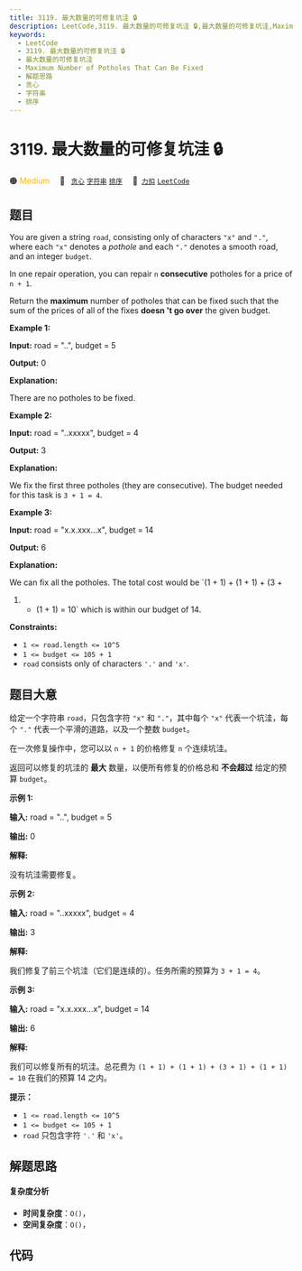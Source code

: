 ```yaml
---
title: 3119. 最大数量的可修复坑洼 🔒
description: LeetCode,3119. 最大数量的可修复坑洼 🔒,最大数量的可修复坑洼,Maximum Number of Potholes That Can Be Fixed,解题思路,贪心,字符串,排序
keywords:
  - LeetCode
  - 3119. 最大数量的可修复坑洼 🔒
  - 最大数量的可修复坑洼
  - Maximum Number of Potholes That Can Be Fixed
  - 解题思路
  - 贪心
  - 字符串
  - 排序
---
```


# 3119. 最大数量的可修复坑洼 🔒

🟠 <font color=#ffb800>Medium</font>&emsp; 🔖&ensp; [`贪心`](/tag/greedy.md) [`字符串`](/tag/string.md) [`排序`](/tag/sorting.md)&emsp; 🔗&ensp;[`力扣`](https://leetcode.cn/problems/maximum-number-of-potholes-that-can-be-fixed) [`LeetCode`](https://leetcode.com/problems/maximum-number-of-potholes-that-can-be-fixed)

## 题目

You are given a string `road`, consisting only of characters `"x"` and `"."`,
where each `"x"` denotes a _pothole_ and each `"."` denotes a smooth road, and
an integer `budget`.

In one repair operation, you can repair `n` **consecutive** potholes for a
price of `n + 1`.

Return the **maximum** number of potholes that can be fixed such that the sum
of the prices of all of the fixes **doesn 't go over** the given budget.



**Example 1:**

**Input:** road = "..", budget = 5

**Output:** 0

**Explanation:**

There are no potholes to be fixed.

**Example 2:**

**Input:** road = "..xxxxx", budget = 4

**Output:** 3

**Explanation:**

We fix the first three potholes (they are consecutive). The budget needed for
this task is `3 + 1 = 4`.

**Example 3:**

**Input:** road = "x.x.xxx...x", budget = 14

**Output:** 6

**Explanation:**

We can fix all the potholes. The total cost would be `(1 + 1) + (1 + 1) + (3 +
1) + (1 + 1) = 10` which is within our budget of 14.



**Constraints:**

  * `1 <= road.length <= 10^5`
  * `1 <= budget <= 105 + 1`
  * `road` consists only of characters `'.'` and `'x'`.


## 题目大意

给定一个字符串 `road`，只包含字符 `"x"` 和 `"."`，其中每个 `"x"` 代表一个坑洼，每个 `"."` 代表一个平滑的道路，以及一个整数
`budget`。

在一次修复操作中，您可以以 `n + 1` 的价格修复 `n` 个连续坑洼。

返回可以修复的坑洼的 **最大** 数量，以便所有修复的价格总和 **不会超过** 给定的预算 `budget`。

**示例 1:**

**输入:** road = "..", budget = 5

**输出:** 0

**解释:**

没有坑洼需要修复。

**示例 2:**

**输入:** road = "..xxxxx", budget = 4

**输出:** 3

**解释:**

我们修复了前三个坑洼（它们是连续的）。任务所需的预算为 `3 + 1 = 4`。

**示例 3:**

**输入:** road = "x.x.xxx...x", budget = 14

**输出:** 6

**解释:**

我们可以修复所有的坑洼。总花费为 `(1 + 1) + (1 + 1) + (3 + 1) + (1 + 1) = 10` 在我们的预算 14 之内。



**提示：**

  * `1 <= road.length <= 10^5`
  * `1 <= budget <= 105 + 1`
  * `road` 只包含字符 `'.'` 和 `'x'`。


## 解题思路

#### 复杂度分析

- **时间复杂度**：`O()`，
- **空间复杂度**：`O()`，

## 代码

```javascript

```
